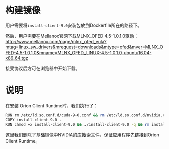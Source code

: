 # 构建镜像
用户需要将`install-client-9.0`安装包放到Dockerfile所在的路径下。

然后，用户需要在Mellanox官网下载MLNX_OFED 4.5-1.0.1.0驱动：
http://www.mellanox.com/page/mlnx_ofed_eula?mtag=linux_sw_drivers&mrequest=downloads&mtype=ofed&mver=MLNX_OFED-4.5-1.0.1.0&mname=MLNX_OFED_LINUX-4.5-1.0.1.0-ubuntu16.04-x86_64.tgz

接受协议后方可在浏览器中开始下载。

# 说明

在安装 Orion Client Runtime时，我们执行了：

```bash
RUN rm /etc/ld.so.conf.d/cuda-9-0.conf && rm /etc/ld.so.conf.d/nvidia.conf
COPY install-client-9.0 .
RUN chmod +x install-client-9.0 && ./install-client-9.0 -q && rm install-client-9.0
```

这里我们删除了基础镜像中NVIDIA的库搜索文件，保证应用程序先链接到Orion Client Runtime。